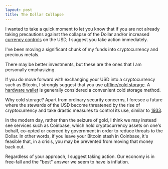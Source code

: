 ```yaml
---
layout: post
title: The Dollar Collapse
---
```


I wanted to take a quick moment to let you know that if you are not already taking precautions against the collapse of the Dollar and/or increased [currency controls][4] on the USD, I suggest you take action immediately.

I've been moving a significant chunk of my funds into cryptocurrency and precious metals. 

There may be better investments, but these are the ones that I am personally emphasizing.

If you do move forward with exchanging your USD into a cryptocurrency such as Bitcoin, I strongly suggest that you use [offline/cold storage][2]. A [hardware wallet][1] is generally considered a convenient cold storage method.

Why cold storage? Apart from ordinary security concerns, I foresee a future where the stewards of the USD become threatened by the rise of cryptocurrency and take drastic measures to control its use, similar to [1933][3].

In the modern day, rather than the seizure of gold, I think we may instead see services such as Coinbase, which hold cryptocurrency assets on one's behalf, co-opted or coerced by government in order to reduce threats to the Dollar. In other words, if you leave your Bitcoin stash in Coinbase, it's feasible that, in a crisis, you may be prevented from moving that money back out.

Regardless of your approach, I suggest taking action. Our economy is in free-fall and the "best" answer we seem to have is inflation.

[1]: https://bitcoin.org/en/wallets/hardware/?platform=hardware&step=5 "Bitcoin.org: Hardware Wallet"
[2]: https://en.bitcoin.it/wiki/Cold_storage "Bitcoin Wiki: Cold Storage"
[3]: https://en.wikipedia.org/wiki/Executive_Order_6102 "Executive Order 6102"
[4]: https://en.wikipedia.org/wiki/Foreign_exchange_controls "Foreign exchange controls"
